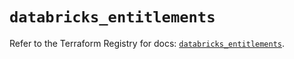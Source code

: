 # `databricks_entitlements`

Refer to the Terraform Registry for docs: [`databricks_entitlements`](https://registry.terraform.io/providers/databricks/databricks/1.66.0/docs/resources/entitlements).
